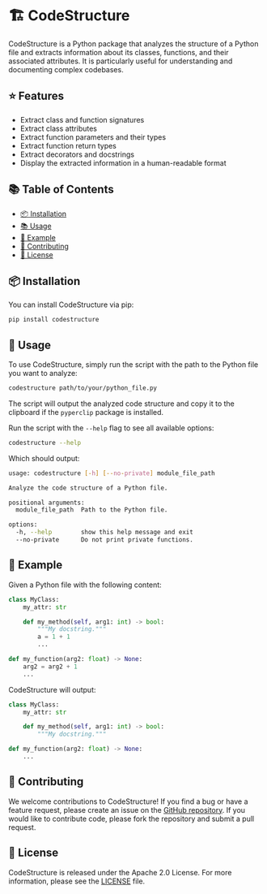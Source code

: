 # :building_construction: CodeStructure

CodeStructure is a Python package that analyzes the structure of a Python file and extracts information about its classes, functions, and their associated attributes.
It is particularly useful for understanding and documenting complex codebases.

## :star: Features

- Extract class and function signatures
- Extract class attributes
- Extract function parameters and their types
- Extract function return types
- Extract decorators and docstrings
- Display the extracted information in a human-readable format

## :books: Table of Contents

<!-- START doctoc generated TOC please keep comment here to allow auto update -->
<!-- DON'T EDIT THIS SECTION, INSTEAD RE-RUN doctoc TO UPDATE -->

- [📦 Installation](#-installation)
- [📚 Usage](#-usage)
- [📝 Example](#-example)
- [👥 Contributing](#-contributing)
- [📄 License](#-license)

<!-- END doctoc generated TOC please keep comment here to allow auto update -->


## :package: Installation

You can install CodeStructure via pip:

```bash
pip install codestructure
```

## :book: Usage

To use CodeStructure, simply run the script with the path to the Python file you want to analyze:

```bash
codestructure path/to/your/python_file.py
```

The script will output the analyzed code structure and copy it to the clipboard if the `pyperclip` package is installed.

Run the script with the `--help` flag to see all available options:

```bash
codestructure --help
```
Which should output:

<!-- CODE:BASH:START -->
<!-- echo '```bash' -->
<!-- codestructure --help -->
<!-- echo '```' -->
<!-- CODE:END -->

<!-- OUTPUT:START -->
<!-- ⚠️ This content is auto-generated by `markdown-code-runner`. -->
```bash
usage: codestructure [-h] [--no-private] module_file_path

Analyze the code structure of a Python file.

positional arguments:
  module_file_path  Path to the Python file.

options:
  -h, --help        show this help message and exit
  --no-private      Do not print private functions.
```

<!-- OUTPUT:END -->


## :memo: Example

Given a Python file with the following content:

```python
class MyClass:
    my_attr: str

    def my_method(self, arg1: int) -> bool:
        """My docstring."""
        a = 1 + 1
        ...

def my_function(arg2: float) -> None:
    arg2 = arg2 + 1
    ...
```

CodeStructure will output:

```python
class MyClass:
    my_attr: str

    def my_method(self, arg1: int) -> bool:
        """My docstring."""

def my_function(arg2: float) -> None:
    ...
```

## :busts_in_silhouette: Contributing

We welcome contributions to CodeStructure! If you find a bug or have a feature request, please create an issue on the [GitHub repository](https://github.com/basnijholt/codestructure). If you would like to contribute code, please fork the repository and submit a pull request.

## :page_with_curl: License

CodeStructure is released under the Apache 2.0 License. For more information, please see the [LICENSE](LICENSE) file.
